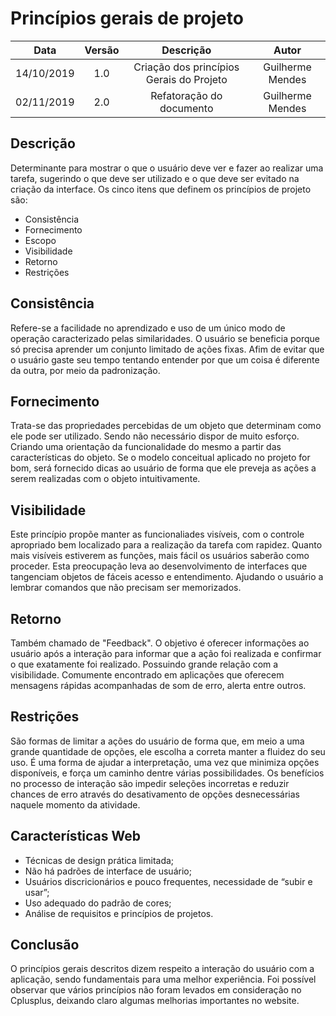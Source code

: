 # Princípios gerais de projeto

| Data       | Versão | Descrição            | Autor             |
|:----------:|:------:|:--------------------:|:-----------------:|
| 14/10/2019 | 1.0 | Criação dos princípios Gerais do Projeto  | Guilherme Mendes |
| 02/11/2019 | 2.0 | Refatoração do documento | Guilherme Mendes |


## Descrição
Determinante para mostrar o que o usuário deve ver e fazer ao realizar uma tarefa, sugerindo o que deve ser utilizado e o que deve ser evitado na criação da interface. Os cinco itens que definem os princípios de projeto são:

* Consistência
* Fornecimento
* Escopo
* Visibilidade
* Retorno
* Restrições

## Consistência
Refere-se a facilidade no aprendizado e uso de um único modo de operação caracterizado pelas similaridades. O usuário se beneficia porque só precisa aprender um conjunto limitado de ações fixas. Afim de evitar que o usuário gaste seu tempo tentando entender por que um coisa é diferente da outra, por meio da padronização.

## Fornecimento
Trata-se das propriedades percebidas de um objeto que determinam como ele pode ser utilizado. Sendo não necessário dispor de muito esforço. Criando uma orientação da funcionalidade do mesmo a partir das características do objeto. Se o modelo conceitual aplicado no projeto for bom, será fornecido dicas ao usuário de forma que ele preveja as ações a serem realizadas com o objeto intuitivamente.

## Visibilidade
Este princípio propõe manter as funcionaliades visíveis, com o controle apropriado bem localizado para a realização da tarefa com rapidez. Quanto mais visíveis estiverem as funções, mais fácil os usuários saberão como proceder. Esta preocupação leva ao desenvolvimento de interfaces que tangenciam objetos de fáceis acesso e entendimento. Ajudando o usuário a lembrar comandos que não precisam ser memorizados.

## Retorno
Também chamado de "Feedback". O objetivo é oferecer informações ao usuário após a interação para informar que a ação foi realizada e confirmar o que exatamente foi realizado. Possuindo grande relação com a visibilidade. Comumente encontrado em aplicações que oferecem mensagens rápidas acompanhadas de som de erro, alerta entre outros.

## Restrições
São formas de limitar a ações do usuário de forma que, em meio a uma grande quantidade de opções, ele escolha a correta manter a fluidez do seu uso. É uma forma de ajudar a interpretação, uma vez que minimiza opções disponíveis, e força um caminho dentre várias possibilidades. Os benefícios no processo de interação são impedir seleções incorretas e reduzir chances de erro através do desativamento de opções desnecessárias naquele momento da atividade.

## Características Web
* Técnicas de design prática limitada;
* Não há padrões de interface de usuário;
* Usuários discricionários e pouco frequentes, necessidade de “subir e usar”;
* Uso adequado do padrão de cores;
* Análise de requisitos e princípios de projetos.

## Conclusão
O princípios gerais descritos dizem respeito a interação do usuário com a aplicação, sendo fundamentais para uma melhor experiência. Foi possível observar que vários princípios não foram levados em consideração no Cplusplus, deixando claro algumas melhorias importantes no website.
 

<!DOCTYPE html>
<html>
<head>
<style src='docs/docs/assets/css/table.css'>
</style>
<link rel="stylesheet" href="docs/assets/css/table.css">
</head>
</html> 